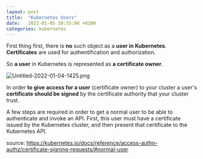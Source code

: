 ```yaml
---
layout: post
title:  "Kubernetes Users"
date:   2022-01-05 20:55:06 +0200
categories: kubernetes
---
```

First thing first, there is **no** such object as a **user in Kubernetes**.  
**Certificates** are used for authentification and authorization.

So **a user** in Kubernetes is represented as **a certificate owner**.



![Untitled-2022-01-04-1425.png](https://cdn.hashnode.com/res/hashnode/image/upload/v1641300538497/jKwrpsEIg.png)


In order **to give access for a user** (certificate owner) to your cluster a user's **certificate should be signed** by the certificate authority that your cluster trust.


> 
A few steps are required in order to get a normal user to be able to authenticate and invoke an API. First, this user must have a certificate issued by the Kubernetes cluster, and then present that certificate to the Kubernetes API.

source: https://kubernetes.io/docs/reference/access-authn-authz/certificate-signing-requests/#normal-user

